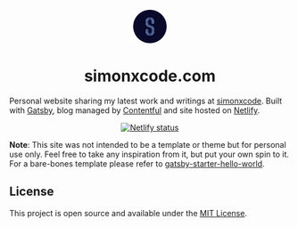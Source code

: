 <p align="center">
  <img alt="logo" src="https://raw.githubusercontent.com/simonxcode/simonxcode.com/master/src/images/logo.png" width="60" />
</p>

<h1 align="center">simonxcode.com</h1>

<p>Personal website sharing my latest work and writings at <a href="https://www.simonxcode.com">simonxcode</a>.
Built with 
  <a href="https://www.gatsbyjs.com/">Gatsby<a>, blog managed by
  <a href="https://www.contentful.com/"> Contentful</a> and site hosted on 
  <a href="https://www.netlify.com/">Netlify</a>.
</p>

<p align="center">
  <a href="https://app.netlify.com/sites/simonxcode/deploys">
    <img src="https://api.netlify.com/api/v1/badges/d37a3237-e167-405d-9602-b2943ff15256/deploy-status" alt="Netlify status" />
  </a>
</p>

**Note**: This site was not intended to be a template or theme but for personal use only. Feel free to take any inspiration from it, but put your own spin to it. For a bare-bones template please refer to [gatsby-starter-hello-world](https://github.com/gatsbyjs/gatsby-starter-hello-world). 

## License
This project is open source and available under the [MIT License](LICENSE). 




